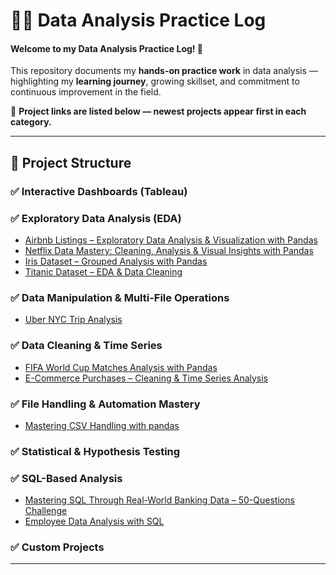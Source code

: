 # 👩‍💻 Data Analysis Practice Log

#### Welcome to my Data Analysis Practice Log! 🙏

This repository documents my **hands-on practice work** in data analysis — highlighting my **learning journey**, growing skillset, and commitment to continuous improvement in the field.

🔗 **Project links are listed below — newest projects appear first in each category.**

---

## 📁 Project Structure

### ✅ Interactive Dashboards (Tableau)
### ✅ Exploratory Data Analysis (EDA)

- [Airbnb Listings – Exploratory Data Analysis & Visualization with Pandas](https://github.com/Ambily313/Airbnb-Listings-EDA-Data-Visualization)
- [Netflix Data Mastery: Cleaning, Analysis & Visual Insights with Pandas](https://github.com/Ambily313/Netflix-Data-Exploration-Visualization)
- [Iris Dataset – Grouped Analysis with Pandas](https://github.com/Ambily313/Iris-Species-Analysis-with-Grouping-Aggregation-in-Pandas)
- [Titanic Dataset – EDA & Data Cleaning](https://github.com/Ambily313/Titanic-Pandas-EDA)
### ✅ Data Manipulation & Multi-File Operations
- [Uber NYC Trip Analysis ](https://github.com/Ambily313/Uber-NYC-Trip-Analysis)
### ✅ Data Cleaning & Time Series
- [FIFA World Cup Matches Analysis with Pandas](https://github.com/Ambily313/FIFA-World-Cup-Matches-Analysis-with-Pandas)
- [E-Commerce Purchases – Cleaning & Time Series Analysis](https://github.com/Ambily313/E-Commerce-Purchases-Data-Cleaning-Time-Series-Analysis)
### ✅ File Handling & Automation Mastery
- [Mastering CSV Handling with pandas](https://github.com/Ambily313/Mastering-CSV-Handling-with-pandas)
### ✅ Statistical & Hypothesis Testing
### ✅ SQL-Based Analysis
 
- [Mastering SQL Through Real-World Banking Data – 50-Questions Challenge](https://github.com/Ambily313/Mastering-SQL-Through-Real-World-Banking-Data)
- [Employee Data Analysis with SQL](https://github.com/Ambily313/Data-Analysis-Using-SQL/tree/main)
### ✅ Custom Projects
---




